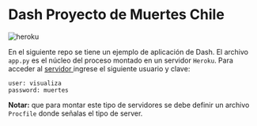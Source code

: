 # Dash Proyecto de Muertes Chile

![heroku](https://alejandrojs.files.wordpress.com/2017/07/heroku-og-cad174838a49b266550809e29026ec9bc18e056dae8f9cf523ea4237379691f9.png)

En el siguiente repo se tiene un ejemplo de aplicación de Dash. El archivo `app.py` es el núcleo del proceso montado en un servidor `Heroku`. Para acceder al [servidor ](https://proyecto-visualiza.herokuapp.com/) ingrese el siguiente usuario y clave:

```
user: visualiza
password: muertes
```



**Notar:** que para montar este tipo de servidores se debe definir un archivo `Procfile` donde señalas el tipo de server. 